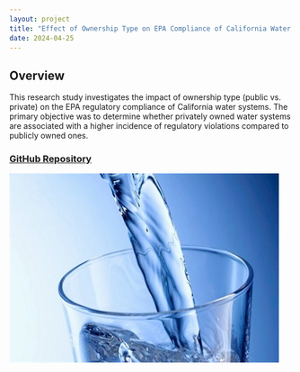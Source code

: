 ```yaml
---
layout: project
title: "Effect of Ownership Type on EPA Compliance of California Water Systems"
date: 2024-04-25
---
```


## Overview

This research study investigates the impact of ownership type (public vs. private) on the EPA regulatory compliance of California water systems. The primary objective was to determine whether privately owned water systems are associated with a higher incidence of regulatory violations compared to publicly owned ones.

### [GitHub Repository](https://github.com/williamjowens/water-system-epa-violations)

![EPA Compliance Study](../assets/images/water-system-epa-violations.png)